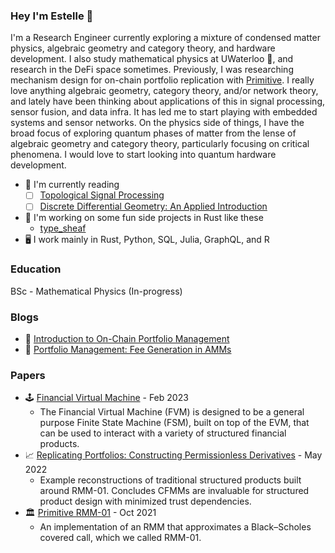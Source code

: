 ### Hey I'm Estelle 🌟

I'm a Research Engineer currently exploring a mixture of condensed matter physics, algebraic geometry and category theory, and hardware development. I also study mathematical physics at UWaterloo 🌌, and research in the DeFi space sometimes. Previously, I was researching mechanism design for on-chain portfolio replication with [Primitive](https://www.primitive.xyz/). I really love anything algebraic geometry, category theory, and/or network theory, and lately have been thinking about applications of this in signal processing, sensor fusion, and data infra. It has led me to start playing with embedded systems and sensor networks. On the physics side of things, I have the broad focus of exploring quantum phases of matter from the lense of algebraic geometry and category theory, particularly focusing on critical phenomena. I would love to start looking into quantum hardware development.

- 🔭 I'm currently reading
  - [ ] [Topological Signal Processing](https://link.springer.com/book/10.1007/978-3-642-36104-3)
  - [ ] [Discrete Differential Geometry: An Applied Introduction](http://www.cs.cmu.edu/~kmcrane/Projects/DDG/paper.pdf)
- 🌱 I'm working on some fun side projects in Rust like these
  - [type_sheaf](https://github.com/Autoparallel/type_sheaf)
- 🖥️ I work mainly in Rust, Python, SQL, Julia, GraphQL, and R

### Education

BSc - Mathematical Physics (In-progress)

### Blogs

- 🥛 [Introduction to On-Chain Portfolio Management](https://www.primitive.xyz/posts/RMMTech)
- 🍪 [Portfolio Management: Fee Generation in AMMs](https://www.primitive.xyz/blog/fee-growth)

### Papers

- 🕹️ [Financial Virtual Machine](https://www.primitive.xyz/papers/yellow.pdf) - Feb 2023
  - The Financial Virtual Machine (FVM) is designed to be a general purpose Finite State Machine (FSM), built on top of the EVM, that can be used to interact with a variety of structured financial products.
- 📈 [Replicating Portfolios: Constructing Permissionless Derivatives](https://www.primitive.xyz/papers/Constructing_Permissionless_Derivatives.pdf) - May 2022
  - Example reconstructions of traditional structured products built around RMM-01. Concludes CFMMs are invaluable for structured product design with minimized trust dependencies.
- 🏛️ [Primitive RMM-01](https://www.primitive.xyz/papers/Whitepaper.pdf) - Oct 2021
  - An implementation of an RMM that approximates a Black–Scholes covered call, which we called RMM-01.
